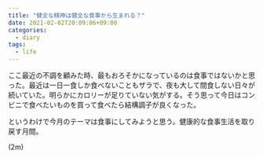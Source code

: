 ```yaml
---
title: "健全な精神は健全な食事から生まれる？"
date: 2021-02-02T20:09:06+09:00
categories:
  - diary
tags:
  - life
---
```


ここ最近の不調を顧みた時、最もおろそかになっているのは食事ではないかと思った。最近は一日一食しか食べないこともザラで、夜も大して間食しない日々が続いていた。明らかにカロリーが足りていない気がする。そう思って今日はコンビニで食べたいものを買って食べたら結構調子が良くなった。

というわけで今月のテーマは食事にしてみようと思う。健康的な食事生活を取り戻す月間。

(2m)